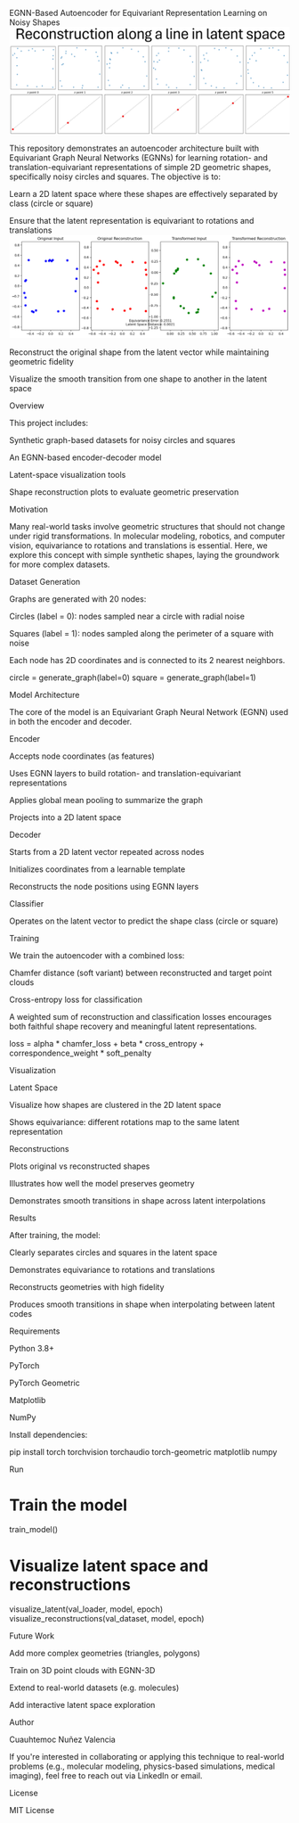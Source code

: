 EGNN-Based Autoencoder for Equivariant Representation Learning on Noisy Shapes
![Latent Space](reconstruction_Alonglinespace.png)

This repository demonstrates an autoencoder architecture built with Equivariant Graph Neural Networks (EGNNs) for learning rotation- and translation-equivariant representations of simple 2D geometric shapes, specifically noisy circles and squares. The objective is to:

Learn a 2D latent space where these shapes are effectively separated by class (circle or square)

Ensure that the latent representation is equivariant to rotations and translations
![equivariance](equivar_test.png)

Reconstruct the original shape from the latent vector while maintaining geometric fidelity

Visualize the smooth transition from one shape to another in the latent space

Overview

This project includes:

Synthetic graph-based datasets for noisy circles and squares

An EGNN-based encoder-decoder model

Latent-space visualization tools

Shape reconstruction plots to evaluate geometric preservation

Motivation

Many real-world tasks involve geometric structures that should not change under rigid transformations. In molecular modeling, robotics, and computer vision, equivariance to rotations and translations is essential. Here, we explore this concept with simple synthetic shapes, laying the groundwork for more complex datasets.

Dataset Generation

Graphs are generated with 20 nodes:

Circles (label = 0): nodes sampled near a circle with radial noise

Squares (label = 1): nodes sampled along the perimeter of a square with noise

Each node has 2D coordinates and is connected to its 2 nearest neighbors.

circle = generate_graph(label=0)
square = generate_graph(label=1)

Model Architecture

The core of the model is an Equivariant Graph Neural Network (EGNN) used in both the encoder and decoder.

Encoder

Accepts node coordinates (as features)

Uses EGNN layers to build rotation- and translation-equivariant representations

Applies global mean pooling to summarize the graph

Projects into a 2D latent space

Decoder

Starts from a 2D latent vector repeated across nodes

Initializes coordinates from a learnable template

Reconstructs the node positions using EGNN layers

Classifier

Operates on the latent vector to predict the shape class (circle or square)

Training

We train the autoencoder with a combined loss:

Chamfer distance (soft variant) between reconstructed and target point clouds

Cross-entropy loss for classification

A weighted sum of reconstruction and classification losses encourages both faithful shape recovery and meaningful latent representations.

loss = alpha * chamfer_loss + beta * cross_entropy + correspondence_weight * soft_penalty

Visualization

Latent Space

Visualize how shapes are clustered in the 2D latent space

Shows equivariance: different rotations map to the same latent representation

Reconstructions

Plots original vs reconstructed shapes

Illustrates how well the model preserves geometry

Demonstrates smooth transitions in shape across latent interpolations

Results

After training, the model:

Clearly separates circles and squares in the latent space

Demonstrates equivariance to rotations and translations

Reconstructs geometries with high fidelity

Produces smooth transitions in shape when interpolating between latent codes

Requirements

Python 3.8+

PyTorch

PyTorch Geometric

Matplotlib

NumPy

Install dependencies:

pip install torch torchvision torchaudio torch-geometric matplotlib numpy

Run

# Train the model
train_model()

# Visualize latent space and reconstructions
visualize_latent(val_loader, model, epoch)
visualize_reconstructions(val_dataset, model, epoch)

Future Work

Add more complex geometries (triangles, polygons)

Train on 3D point clouds with EGNN-3D

Extend to real-world datasets (e.g. molecules)

Add interactive latent space exploration

Author

Cuauhtemoc Nuñez Valencia

If you're interested in collaborating or applying this technique to real-world problems (e.g., molecular modeling, physics-based simulations, medical imaging), feel free to reach out via LinkedIn or email.

License

MIT License

